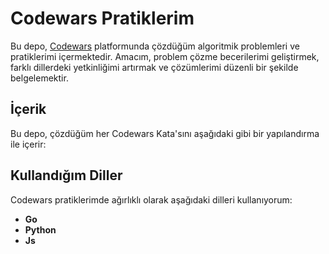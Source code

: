 # Codewars Pratiklerim

Bu depo, [Codewars](https://www.codewars.com/) platformunda çözdüğüm algoritmik problemleri ve pratiklerimi içermektedir. Amacım, problem çözme becerilerimi geliştirmek, farklı dillerdeki yetkinliğimi artırmak ve çözümlerimi düzenli bir şekilde belgelemektir.

## İçerik

Bu depo, çözdüğüm her Codewars Kata'sını aşağıdaki gibi bir yapılandırma ile içerir:


## Kullandığım Diller

Codewars pratiklerimde ağırlıklı olarak aşağıdaki dilleri kullanıyorum:

* **Go**
* **Python**
* **Js**
